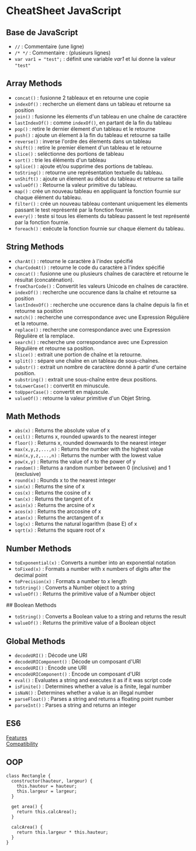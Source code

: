 # CheatSheet JavaScript

## Base de JavaScript
- `//` : Commentaire (une ligne)
- `/* */` : Commentaire : (plusieurs lignes)
- `var var1 = "test";` : définit une variable _var1_ et lui donne la valeur `"test"`

## Array Methods
- `concat()` : fusionne 2 tableaux et en retourne une copie
- `indexOf()` : recherche un élement dans un tableau et retourne sa position
- `join()` : fusionne les élements d'un tableau en une chaîne de caractère
- `lastIndexOf()` : comme `indexOf()`, en partant de la fin du tableau
- `pop()` : retire le dernier élement d'un tableau et le retourne
- `push()` : ajoute un élement à la fin du tableau et retourne sa taille
- `reverse()` : inverse l'ordre des élements dans un tableau
- `shift()` : retire le premier élement d'un tableau et le retourne
- `slice()` : seléctionne des portions de tableau
- `sort()` : trie les éléments d'un tableau
- `splice()` : ajoute et/ou supprime des portions de tableau.
- `toString()` : retourne une représentation textuelle du tableau.
- `unShift()` : ajoute un élement au début du tableau et retourne sa taille
- `valueOf()` : Retourne la valeur primitive du tableau.
- `map()` : crée un nouveau tableau en appliquant la fonction fournie sur chaque élément du tableau.
- `filter()` : crée un nouveau tableau contenant uniquement les élements passant le test représenté par la fonction fournie.
- `every()` : teste si tous les élements du tableau passent le test représenté par la fonction fournie.
- `foreach()` : exécute la fonction fournie sur chaque élement du tableau.

## String Methods
- `charAt()` : retourne le caractère à l'index spécifié
- `charCodeAt()` : retourne le code du caractère à l'index spécifié
- `concat()` : fusionne une ou plusieurs chaînes de caractère et retourne le résultat (concaténation).
- `fromCharCode()` : Convertit les valeurs Unicode en chaînes de caractère.
- `indexOf()` : recherche une occurence dans la chaîne et retourne sa position
- `lastIndexOf()` : recherche une occurence dans la chaîne depuis la fin et retourne sa position
- `match()` : recherche une correspondance avec une Expression Régulière et la retourne.
- `replace()` : recherche une correspondance avec une Expression Régulière et la remplace.
- `search()` : recherche une correspondance avec une Expression Régulière et retourne sa position.
- `slice()` : extrait une portion de chaîne et la retourne.
- `split()` : sépare une chaîne en un tableau de sous-chaînes.
- `substr()` : extrait un nombre de caractère donné à partir d'une certaine position.
- `substring()` : extrait une sous-chaîne entre deux positions.
- `toLowerCase()` : convertit en minuscule.
- `toUpperCase()` : convertit en majuscule.
- `valueOf()` : retourne la valeur primitive d'un Objet String.

## Math Methods
- `abs(x)` : Returns the absolute value of x
- `ceil()` : Returns x, rounded upwards to the nearest integer
- `floor()` : Returns x, rounded downwards to the nearest integer
- `max(x,y,z,...,n)` : Returns the number with the highest value
- `min(x,y,z,...,n)` : Returns the number with the lowest value
- `pow(x,y)` : Returns the value of x to the power of y
- `random()` : Returns a random number between 0 (inclusive) and 1 (exclusive)
- `round(x)` : Rounds x to the nearest integer
- `sin(x)` : Returns the sine of x
- `cos(x)` : Returns the cosine of x
- `tan(x)` : Returns the tangent of x
- `asin(x)` : Returns the arcsine of x
- `acos(x)` : Returns the arccosine of x
- `atan(x)` : Returns the arctangent of x
- `log(x)` : Returns the natural logarithm (base E) of x
- `sqrt(x)` : Returns the square root of x

## Number Methods
- `toExponential(x)` : Converts a number into an exponential notation
- `toFixed(x)` : Formats a number with x numbers of digits after the decimal point
- `toPrecision(x)` : Formats a number to x length
- `toString()` : Converts a Number object to a string
- `valueOf()` : Returns the primitive value of a Number object

## Boolean Methods
- `toString()` : Converts a Boolean value to a string and returns the result
- `valueOf()` : Returns the primitive value of a Boolean object

## Global Methods
- `decodeURI()` : Décode une URI
- `decodeURIComponent()` : Décode un composant d'URI
- `encodeURI()` : Encode une URI
- `encodeURIComponent()` : Encode un composant d'URI
- `eval()` : Evaluates a string and executes it as if it was script code
- `isFinite()` : Determines whether a value is a finite, legal number
- `isNaN()` : Determines whether a value is an illegal number
- `parseFloat()` : Parses a string and returns a floating point number
- `parseInt()` : Parses a string and returns an integer

## ES6
[Features](http://es6-features.org/)  
[Compatibility](http://kangax.github.io/compat-table/es6/)

## OOP

```
class Rectangle {
  constructor(hauteur, largeur) {
    this.hauteur = hauteur;
    this.largeur = largeur;
  }

  get area() {
    return this.calcArea();
  }

  calcArea() {
    return this.largeur * this.hauteur;
  }
}
```
